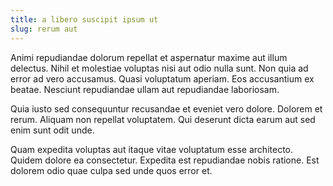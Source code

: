 ```yaml
---
title: a libero suscipit ipsum ut
slug: rerum aut
---
```


Animi repudiandae dolorum repellat et aspernatur maxime aut illum delectus. Nihil et molestiae voluptas nisi aut odio nulla sunt. Non quia ad error ad vero accusamus. Quasi voluptatum aperiam. Eos accusantium ex beatae. Nesciunt repudiandae ullam aut repudiandae laboriosam.

Quia iusto sed consequuntur recusandae et eveniet vero dolore. Dolorem et rerum. Aliquam non repellat voluptatem. Qui deserunt dicta earum aut sed enim sunt odit unde.

Quam expedita voluptas aut itaque vitae voluptatum esse architecto. Quidem dolore ea consectetur. Expedita est repudiandae nobis ratione. Est dolorem odio quae culpa sed unde quos error et.

